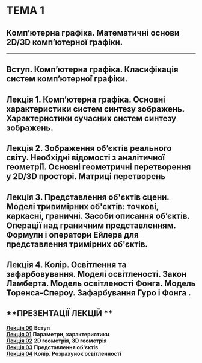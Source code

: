 # **ТЕМА 1**
## **Комп’ютерна графіка. Математичні основи 2D/3D комп’ютерної графіки.**
- - -
## **Вступ. Комп’ютерна графіка. Класифікація систем комп’ютерної графіки.**
## **Лекція 1. Комп’ютерна графіка. Основні характеристики систем синтезу зображень. Характеристики сучасних систем синтезу зображень.**
## **Лекція 2. Зображення об’єктів реального світу. Необхідні відомості з аналітичної геометрії. Основні геометричні перетворення у 2D/3D просторі. Матриці перетворень**
## **Лекція 3.  Представлення об'єктів сцени. Моделі тривимірних об'єктів: точкові, каркасні, граничні. Засоби описання об’єктів. Операції над граничним представленням. Формули і оператори Ейлера для представлення тримірних об'єктів.**
## **Лекція 4.  Колір. Освітлення та зафарбовування. Моделі освітленості. Закон Ламберта. Модель освітленості Фонга. Модель Торенса-Спероу. Зафарбування Гуро і Фонга .**

## **ПРЕЗЕНТАЦІЇ ЛЕКЦІЙ **
[**Лекція 00**](/01_LEC_/Modulus_1/CG_2021_Lec_00_Intro_Video.pdf) **Вступ**     
[**Лекція 01**](/01_LEC_/Modulus_1/CG_2021_Mod_1_Lec_01.pdf) **Параметри, характеристики**     
[**Лекція 02**](/01_LEC_/Modulus_1/CG_2021_Mod_1_Lec_02.pdf) **2D геометрія, 3D геометрія**   
[**Лекція 03**](/01_LEC_/Modulus_1/CG_2021_Mod_1_Lec_03.pdf) **Представлення об'єктів**   
[**Лекція 04**](/01_LEC_/Modulus_1/CG_2021_Mod_1_Lec_04.pdf) **Колір. Розрахунок освітленності**    
